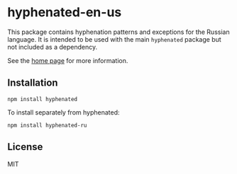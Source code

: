 # hyphenated-en-us

This package contains hyphenation patterns and exceptions for the Russian language. It is intended to be used with the main `hyphenated` package
but not included as a dependency.

See the [home page](https://github.com/sergeysolovev/hyphenated) for more
information.

## Installation

```shell
npm install hyphenated
```

To install separately from hyphenated:

```shell
npm install hyphenated-ru
```

## License

MIT
